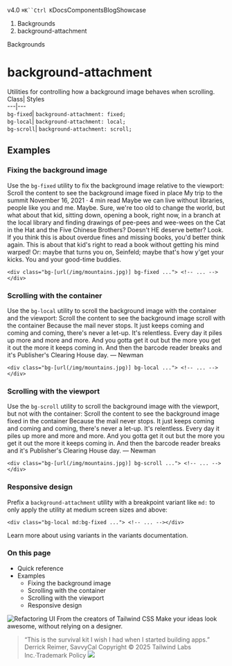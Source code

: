 v4.0
`⌘K``Ctrl K`DocsComponentsBlogShowcase
  1. Backgrounds
  2. background-attachment


Backgrounds
# background-attachment
Utilities for controlling how a background image behaves when scrolling.
Class| Styles  
---|---  
`bg-fixed`| `background-attachment: fixed;`  
`bg-local`| `background-attachment: local;`  
`bg-scroll`| `background-attachment: scroll;`  
## Examples
### Fixing the background image
Use the `bg-fixed` utility to fix the background image relative to the viewport:
Scroll the content to see the background image fixed in place
My trip to the summit
November 16, 2021 · 4 min read
Maybe we can live without libraries, people like you and me. Maybe. Sure, we're too old to change the world, but what about that kid, sitting down, opening a book, right now, in a branch at the local library and finding drawings of pee-pees and wee-wees on the Cat in the Hat and the Five Chinese Brothers? Doesn't HE deserve better?
Look. If you think this is about overdue fines and missing books, you'd better think again. This is about that kid's right to read a book without getting his mind warped! Or: maybe that turns you on, Seinfeld; maybe that's how y'get your kicks. You and your good-time buddies.
```
<div class="bg-[url(/img/mountains.jpg)] bg-fixed ..."> <!-- ... --></div>
```

### Scrolling with the container
Use the `bg-local` utility to scroll the background image with the container and the viewport:
Scroll the content to see the background image scroll with the container
Because the mail never stops. It just keeps coming and coming and coming, there's never a let-up. It's relentless. Every day it piles up more and more and more. And you gotta get it out but the more you get it out the more it keeps coming in. And then the barcode reader breaks and it's Publisher's Clearing House day.
— Newman
```
<div class="bg-[url(/img/mountains.jpg)] bg-local ..."> <!-- ... --></div>
```

### Scrolling with the viewport
Use the `bg-scroll` utility to scroll the background image with the viewport, but not with the container:
Scroll the content to see the background image fixed in the container
Because the mail never stops. It just keeps coming and coming and coming, there's never a let-up. It's relentless. Every day it piles up more and more and more. And you gotta get it out but the more you get it out the more it keeps coming in. And then the barcode reader breaks and it's Publisher's Clearing House day.
— Newman
```
<div class="bg-[url(/img/mountains.jpg)] bg-scroll ..."> <!-- ... --></div>
```

### Responsive design
Prefix a `background-attachment` utility with a breakpoint variant like `md:` to only apply the utility at medium screen sizes and above:
```
<div class="bg-local md:bg-fixed ..."> <!-- ... --></div>
```

Learn more about using variants in the variants documentation.
### On this page
  * Quick reference
  * Examples
    * Fixing the background image
    * Scrolling with the container
    * Scrolling with the viewport
    * Responsive design


![Refactoring UI](https://tailwindcss.com/_next/image?url=%2F_next%2Fstatic%2Fmedia%2Fbook-promo.27d91093.png&w=256&q=75)
From the creators of Tailwind CSS
Make your ideas look awesome, without relying on a designer.
> “This is the survival kit I wish I had when I started building apps.”
> Derrick Reimer, SavvyCal
Copyright © 2025 Tailwind Labs Inc.·Trademark Policy
![](https://cdn.usefathom.com/?h=https%3A%2F%2Ftailwindcss.com&p=%2Fdocs%2Fbackground-attachment&r=&sid=PMFMDJGK&qs=%7B%7D&cid=32144364)
